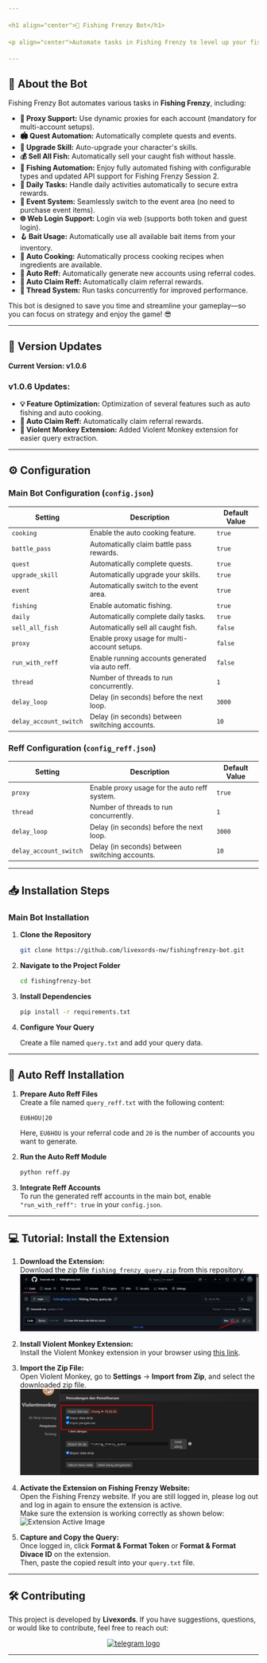 ```yaml
---

<h1 align="center">🎣 Fishing Frenzy Bot</h1>

<p align="center">Automate tasks in Fishing Frenzy to level up your fishing skills, upgrade your abilities, and maximize your daily rewards!</p>

---
```


## 🚀 About the Bot

Fishing Frenzy Bot automates various tasks in **Fishing Frenzy**, including:

- **🔌 Proxy Support:** Use dynamic proxies for each account (mandatory for multi-account setups).
- **🏟️ Quest Automation:** Automatically complete quests and events.
- **💪 Upgrade Skill:** Auto-upgrade your character's skills.
- **💰 Sell All Fish:** Automatically sell your caught fish without hassle.
- **🎣 Fishing Automation:** Enjoy fully automated fishing with configurable types and updated API support for Fishing Frenzy Session 2.
- **📅 Daily Tasks:** Handle daily activities automatically to secure extra rewards.
- **🎉 Event System:** Seamlessly switch to the event area (no need to purchase event items).
- **🌐 Web Login Support:** Login via web (supports both token and guest login).
- **🪝 Bait Usage:** Automatically use all available bait items from your inventory.
- **🍳 Auto Cooking:** Automatically process cooking recipes when ingredients are available.
- **🔖 Auto Reff:** Automatically generate new accounts using referral codes.
- **🧵 Auto Claim Reff:** Automatically claim referral rewards.
- **🷵 Thread System:** Run tasks concurrently for improved performance.

This bot is designed to save you time and streamline your gameplay—so you can focus on strategy and enjoy the game! 😎

---

## 🌟 Version Updates

**Current Version: v1.0.6**

### v1.0.6 Updates:

- **💡 Feature Optimization:** Optimization of several features such as auto fishing and auto cooking.
- **🧵 Auto Claim Reff:** Automatically claim referral rewards.
- **🔧 Violent Monkey Extension:** Added Violent Monkey extension for easier query extraction.

---

## ⚙️ Configuration

### Main Bot Configuration (`config.json`)

| **Setting**            | **Description**                                                | **Default Value** |
| ---------------------- | -------------------------------------------------------------- | ----------------- |
| `cooking`              | Enable the auto cooking feature.                               | `true`            |
| `battle_pass`          | Automatically claim battle pass rewards.                       | `true`            |
| `quest`                | Automatically complete quests.                                 | `true`            |
| `upgrade_skill`        | Automatically upgrade your skills.                             | `true`            |
| `event`                | Automatically switch to the event area.                        | `true`            |
| `fishing`              | Enable automatic fishing.                                      | `true`            |
| `daily`                | Automatically complete daily tasks.                            | `true`            |
| `sell_all_fish`        | Automatically sell all caught fish.                            | `false`           |
| `proxy`                | Enable proxy usage for multi-account setups.                   | `false`           |
| `run_with_reff`        | Enable running accounts generated via auto reff.               | `false`           |
| `thread`               | Number of threads to run concurrently.                         | `1`               |
| `delay_loop`           | Delay (in seconds) before the next loop.                       | `3000`            |
| `delay_account_switch` | Delay (in seconds) between switching accounts.                 | `10`              |

### Reff Configuration (`config_reff.json`)

| **Setting**            | **Description**                                | **Default Value** |
| ---------------------- | ---------------------------------------------- | ----------------- |
| `proxy`                | Enable proxy usage for the auto reff system.   | `true`            |
| `thread`               | Number of threads to run concurrently.         | `1`               |
| `delay_loop`           | Delay (in seconds) before the next loop.       | `3000`            |
| `delay_account_switch` | Delay (in seconds) between switching accounts. | `10`              |

---

## 📥 Installation Steps

### Main Bot Installation

1. **Clone the Repository**

   ```bash
   git clone https://github.com/livexords-nw/fishingfrenzy-bot.git
   ```

2. **Navigate to the Project Folder**

   ```bash
   cd fishingfrenzy-bot
   ```

3. **Install Dependencies**

   ```bash
   pip install -r requirements.txt
   ```

4. **Configure Your Query**

   Create a file named `query.txt` and add your query data.

---

## 🔬 Auto Reff Installation

1. **Prepare Auto Reff Files**  
   Create a file named `query_reff.txt` with the following content:

   ```text
   EU6HOU|20
   ```

   Here, `EU6HOU` is your referral code and `20` is the number of accounts you want to generate.

2. **Run the Auto Reff Module**

   ```bash
   python reff.py
   ```

3. **Integrate Reff Accounts**  
   To run the generated reff accounts in the main bot, enable `"run_with_reff": true` in your `config.json`.

---

## 💻 **Tutorial: Install the Extension**

1. **Download the Extension:**  
   Download the zip file `fishing_frenzy_query.zip` from this repository.  
   ![Download Image](download_extension.png)

2. **Install Violent Monkey Extension:**  
   Install the Violent Monkey extension in your browser using [this link](https://chromewebstore.google.com/detail/jinjaccalgkegednnccohejagnlnfdag?utm_source=item-share-cb).

3. **Import the Zip File:**  
   Open Violent Monkey, go to **Settings** → **Import from Zip**, and select the downloaded zip file.  
   ![Import Zip Image](import_placeholder.png)

4. **Activate the Extension on Fishing Frenzy Website:**  
   Open the Fishing Frenzy website. If you are still logged in, please log out and log in again to ensure the extension is active.  
   Make sure the extension is working correctly as shown below:  
   ![Extension Active Image](extension_active_placeholder.png)

5. **Capture and Copy the Query:**  
   Once logged in, click **Format & Format Token** or **Format & Format Divace ID** on the extension.  
   Then, paste the copied result into your `query.txt` file.

---

## 🛠️ Contributing

This project is developed by **Livexords**. If you have suggestions, questions, or would like to contribute, feel free to reach out:

<div align="center">
  <a href="https://t.me/livexordsscript" target="_blank">
    <img src="https://img.shields.io/static/v1?message=Livexords&logo=telegram&label=&color=2CA5E0&logoColor=white&labelColor=&style=for-the-badge" height="25" alt="telegram logo" />
  </a>
</div>

---

